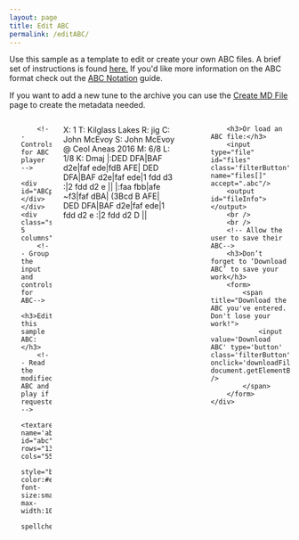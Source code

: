 ```yaml
---
layout: page
title: Edit ABC
permalink: /editABC/
---
```


Use this sample as a template to edit or create your own ABC files.
A brief set of instructions is found <a href="/editingABC/">here.</a> If you'd like more information on the ABC format check out the
<a href="http://abcnotation.com/wiki/abc:standard:v2.1">ABC Notation</a>
guide.

If you want to add a new tune to the archive you can use the
[Create MD File](/createMD/) page to create the metadata needed.

<!-- Area to store unrolled ABC -->
<textarea id="ABCprocessed" style="display:none;"></textarea>

<!-- Area to store filename for download -->
<textarea id="filename" style="display:none;"></textarea>

<div class="row small-up-1 medium-up-2 large-up-2">
    <div class="small-7 columns">
        <!-- Draw the dots -->
        <div class="output">
            <div id="paper0" class="paper"></div>
        </div>

        <!-- Controls for ABC player -->
        <div id="ABCplayer"></div>
    </div>
    <div class="small-5 columns">
        <!-- Group the input and controls for ABC-->
        <h3>Edit this sample ABC:</h3>
        <!-- Read the modified ABC and play if requested -->
        <textarea name='abc' id="abc" rows="13" cols="55"
        style="background-color:#ebebeb; font-size:small; max-width:100%;"
        spellcheck="false">
X: 1
T: Kilglass Lakes
R: jig
C: John McEvoy
S: John McEvoy @ Ceol Aneas 2016
M: 6/8
L: 1/8
K: Dmaj
|:DED DFA|BAF d2e|faf ede|fdB AFE|
DED DFA|BAF d2e|faf ede|1 fdd d3 :|2 fdd d2 e ||
|:faa fbb|afe ~f3|faf dBA| (3Bcd B AFE|
DED DFA|BAF d2e|faf ede|1 fdd d2 e :|2 fdd d2 D ||
        </textarea>
        <!-- Show errors -->
        <div id='warnings'></div>

        <h3>Or load an ABC file:</h3>
        <input type="file" id="files" class='filterButton' name="files[]" accept=".abc"/>
        <output id="fileInfo"></output>
        <br />
        <br />
        <!-- Allow the user to save their ABC-->
        <h3>Don’t forget to ‘Download ABC’ to save your work</h3>
        <form>
            <span title="Download the ABC you've entered. Don't lose your work!">
                <input value='Download ABC' type='button' class='filterButton' onclick='downloadFile(document.getElementById("filename").value, document.getElementById("abc").value)' />
            </span>
        </form>
    </div>
</div>


<script src="{{ site.js_host }}/js/webpage_tools.js"></script>

<script>
$(document).ready(function()
{
    // Check for the various File API support.
    var fileInfo = document.getElementById('fileInfo');
    if (window.File && window.FileReader && window.FileList && window.Blob) {
        document.getElementById('files').addEventListener('change', handleFileSelect, false);
    } else {
        fileInfo.innerHTML = 'The File APIs are not fully supported in this browser.';
    }

	// Create the ABC player
	ABCplayer.innerHTML = createABCplayer('processed', '{{ site.defaultABCplayer }}');

    processABCchange(abc);

	// If the ABC changes get ready to play the revised ABC
	$('#abc').change(function() {
        processABCchange(abc);
	});
});

function handleFileSelect(evt) {
    evt.stopPropagation();
    evt.preventDefault();

    var files = evt.target.files; // FileList object.

    // files is a FileList of File objects. List some properties.
    for (var i = 0, f; f = files[i]; i++) {
        var reader = new FileReader();

        reader.onload = function(e) {
            // Is ABC file valid?
            if ((getABCheaderValue("X:", this.result) == '')
                || (getABCheaderValue("T:", this.result) == '')
                || (getABCheaderValue("K:", this.result) == '')) { fileInfo.innerHTML = "Invalid ABC file";
                return (1);
            }

            // stop tune currently playing
            if (typeof playButtonprocessed !== 'undefined'
                && playButtonprocessed.className == "stopButton") {
                stopABC("ABCprocessed");
                playButtonprocessed.className = "";
                playButtonprocessed.className = "playButton";
            }

            // Load the new dots
            abc.value = this.result;

            processABCchange(abc);
        };
        reader.readAsText(f);
    }
}

function processABCchange(abc) {
    // Unroll the ABC to make repeats work properly
    ABCprocessed.value = preProcessABC(abc.value);

    // Reset the filename for downloading
    document.getElementById("filename").innerHTML = slugify(getABCtitle(abc.value)) + '.abc';

    // Display the ABC in the textbox as dots
    abc_editor = new window.ABCJS.Editor("abc", { paper_id: "paper0", warnings_id:"warnings", render_options: {responsive: 'resize'}, indicate_changed: "true" });
}
</script>

